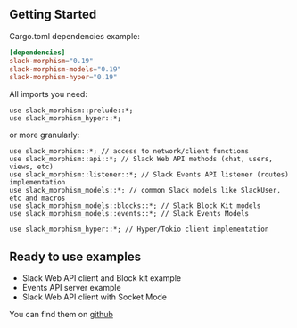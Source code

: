 ## Getting Started

Cargo.toml dependencies example:

```toml
[dependencies]
slack-morphism="0.19"
slack-morphism-models="0.19"
slack-morphism-hyper="0.19"
```

All imports you need:

```rust,noplaypen
use slack_morphism::prelude::*;
use slack_morphism_hyper::*;
```

or more granularly:
```rust,noplaypen
use slack_morphism::*; // access to network/client functions
use slack_morphism::api::*; // Slack Web API methods (chat, users, views, etc)
use slack_morphism::listener::*; // Slack Events API listener (routes) implementation
use slack_morphism_models::*; // common Slack models like SlackUser, etc and macros
use slack_morphism_models::blocks::*; // Slack Block Kit models
use slack_morphism_models::events::*; // Slack Events Models

use slack_morphism_hyper::*; // Hyper/Tokio client implementation
```

## Ready to use examples
- Slack Web API client and Block kit example
- Events API server example
- Slack Web API client with Socket Mode

You can find them on [github](https://github.com/abdolence/slack-morphism-rust/tree/master/src/hyper/examples)
